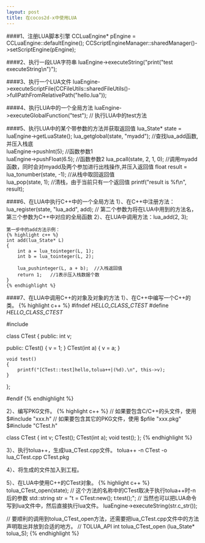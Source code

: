 ```yaml
---
layout: post
title: 在cocos2d-x中使用LUA
---
```

####1、注册LUA脚本引擎
    CCLuaEngine* pEngine = CCLuaEngine::defaultEngine();
    CCScriptEngineManager::sharedManager()->setScriptEngine(pEngine);


####2、执行一段LUA字符串
    luaEngine->executeString("print(\"test executeString\\n\")");


####3、执行一个LUA文件
    luaEngine->executeScriptFile(CCFileUtils::sharedFileUtils()->fullPathFromRelativePath("hello.lua"));


####4、执行LUA中的一个全局方法
	luaEngine->executeGlobalFunction("test");	// 执行LUA中的test方法


####5、执行LUA中的某个带参数的方法并获取返回值
	lua_State* state = luaEngine->getLuaState();
	lua_getglobal(state, "myadd");	//查找lua_add函数,并压入栈底    
	luaEngine->pushInt(5);		//函数参数1  
	luaEngine->pushFloat(6.5);	//函数参数2
	lua_pcall(state, 2, 1, 0);	//调用myadd函数，同时会对myadd及两个参加进行出栈操作,并压入返回值
	float result = lua_tonumber(state, -1);	//从栈中取回返回值   
	lua_pop(state, 1);	//清栈，由于当前只有一个返回值 
	printf("result is %f\n", result);


####6、在LUA中执行C++中的一个全局方法
	1）、在C++中注册方法：lua_register(state, "lua_add", add); // 第二个参数为将在LUA中用到的方法名，第三个参数为C++中对应的全局函数
	2）、在LUA中调用方法：lua_add(2, 3);
	
	第一步中的add方法示例：
	{% highlight c++ %}
	int add(lua_State* L)
	{
		int a = lua_tointeger(L, 1);
		int b = lua_tointeger(L, 2);
		
		lua_pushinteger(L, a + b);	//入栈返回值
		return 1;	//1表示压入栈数据个数 
	}
	{% endhighlight %}
	
	
####7、在LUA中调用C++的对象及对象的方法
1）、在C++中编写一个C++的类。
{% highlight c++ %}
#ifndef _HELLO_CLASS_CTEST_
#define _HELLO_CLASS_CTEST_

#include <iostream>

class CTest
{
public:
	int v;
	
public:
	CTest() { v = 1; }
	CTest(int a) { v = a; }
	
	void test()
	{
		printf("[CTest::test]hello,tolua++|(%d).\n", this->v);
	}

};

#endif
{% endhighlight %}
		
2）、编写PKG文件。
{% highlight c++ %}
// 如果要包含C/C++的头文件，使用 $#include "xxx.h"
// 如果要包含其它的PKG文件，使用 $pfile "xxx.pkg"
$#include "CTest.h"

class CTest
{
	int v;
	CTest();
	CTest(int a);
	void test();
};
{% endhighlight %}
		

		
		
3）、执行tolua++，生成lua_CTest.cpp文件。
    tolua++ -n CTest -o lua_CTest.cpp CTest.pkg
		
4）、将生成的文件加入到工程。
	
5）、在LUA中使用C++的CTest对象。
{% highlight c++ %}
tolua_CTest_open(state); // 这个方法的名称中的CTest取决于执行tolua++时-n后的参数
std::string str = "t = CTest:new(); t:test();";  // 当然也可以把LUA命令写到lua文件中，然后直接执行lua文件。
luaEngine->executeString(str.c_str());

// 要顺利的调用到tolua_CTest_open方法，还需要把lua_CTest.cpp文件中的方法声明取出并放到合适的地方。
// TOLUA_API int  tolua_CTest_open (lua_State* tolua_S);
{% endhighlight %}


